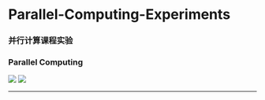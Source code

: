 # Parallel-Computing-Experiments

### 并行计算课程实验

### Parallel Computing

[![](https://img.shields.io/badge/Lab-@lyc0930-brightgreen.svg?style=flat)](https://github.com/lyc0930) ![](https://img.shields.io/badge/USTC-2020Spring-green.svg?style=flat)

---